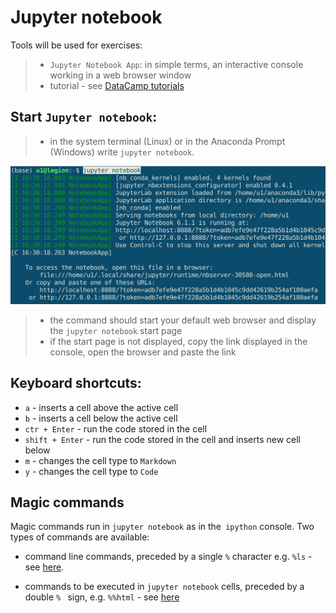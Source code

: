 # Jupyter notebook

Tools will be used for exercises:

 >- `Jupyter Notebook App`: in simple terms, an interactive console working in a web browser window
 >- tutorial - see [DataCamp tutorials](https://www.datacamp.com/community/tutorials/tutorial-jupyter-notebook)



## Start `Jupyter notebook`:

 >- in the system terminal (Linux) or in the Anaconda Prompt (Windows) write `jupyter notebook`. 

 ![Lunch jupyter](./img/jupyter.png)

 >- the command should start your default web browser and display the `jupyter notebook` start page
 >- if the start page is not displayed, copy the link displayed in the console, open the browser and paste the link

## Keyboard shortcuts:

 - `a` - inserts a cell above the active cell
 - `b` - inserts a cell below the active cell
 - `ctr + Enter` - run the code stored in the cell
 - `shift + Enter` - run the code stored in the cell and inserts new cell below
 - `m` - changes the cell type to `Markdown`
 - `y` - changes the cell type to `Code`
  

## Magic commands

Magic commands run in `jupyter notebook` as in the` ipython` console. Two types of commands are available:


 - command line commands, preceded by a single `%` character e.g. `%ls` - see [here](https://ipython.readthedocs.io/en/stable/interactive/magics.html#line-magics). 

 - commands to be executed in `jupyter notebook` cells, preceded by a double `% ` sign, e.g. ` %%html ` - see [here](https://ipython.readthedocs.io/en/stable/interactive/magics.html#cell-magics)



